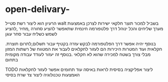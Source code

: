 # open-delivary-
הרעיון הוא ליצור רשת סטייל
walt
בשביל למכור תוצר חלקאי ישירות לצרכן באמצעות מערך שליחים והכל ינוהל דרך פלטפורמה חינמית שתאפשר להציע סחורה ,מחיר ,להציע לשמש כשליח עבור סחר עוגן

.בנוסף יהיה אפשר דרך הפלטפורמה לבקש עזרה בקטיף עבור תשלום,לתרום תוצרת חקלאית ועוד
המטרות היכירות הם לעזור לחקלאים לעבור את המטווח של רשתות המזון מבלי צורך בשטח למכירה שהוא לא חקלאי .בנוסף זה יעזור לעודד עבודה מקומית בתחום

TODO
ליצור אפליקציה בסיסית
לראות באיסה עוד תחומים אפשר לעזור לחקלאות האמצעות טכנולוגיה 
ליצור צד שרת בסיסי
